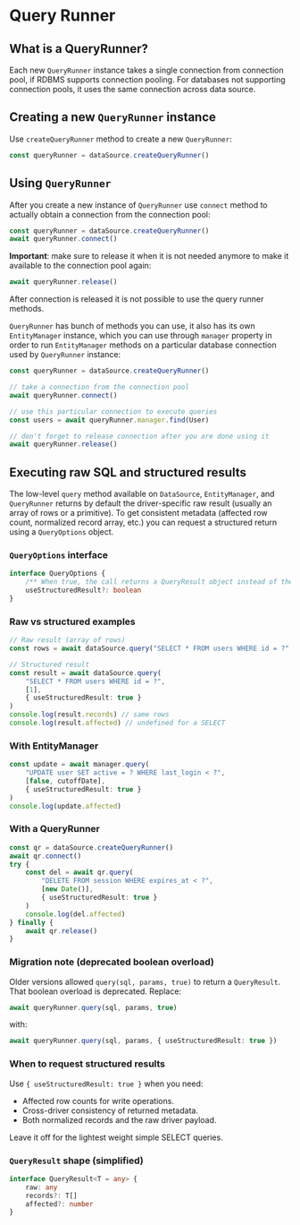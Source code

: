 # Query Runner

## What is a QueryRunner?

Each new `QueryRunner` instance takes a single connection from connection pool, if RDBMS supports connection pooling.
For databases not supporting connection pools, it uses the same connection across data source.

## Creating a new `QueryRunner` instance

Use `createQueryRunner` method to create a new `QueryRunner`:

```typescript
const queryRunner = dataSource.createQueryRunner()
```

## Using `QueryRunner`

After you create a new instance of `QueryRunner` use `connect` method to actually obtain a connection from the connection pool:

```typescript
const queryRunner = dataSource.createQueryRunner()
await queryRunner.connect()
```

**Important**: make sure to release it when it is not needed anymore to make it available to the connection pool again:

```typescript
await queryRunner.release()
```

After connection is released it is not possible to use the query runner methods.

`QueryRunner` has bunch of methods you can use, it also has its own `EntityManager` instance,
which you can use through `manager` property in order to run `EntityManager` methods on a particular database connection
used by `QueryRunner` instance:

```typescript
const queryRunner = dataSource.createQueryRunner()

// take a connection from the connection pool
await queryRunner.connect()

// use this particular connection to execute queries
const users = await queryRunner.manager.find(User)

// don't forget to release connection after you are done using it
await queryRunner.release()
```

## Executing raw SQL and structured results

The low-level `query` method available on `DataSource`, `EntityManager`, and `QueryRunner` returns by default the driver-specific raw result (usually an array of rows or a primitive). To get consistent metadata (affected row count, normalized record array, etc.) you can request a structured return using a `QueryOptions` object.

### `QueryOptions` interface

```ts
interface QueryOptions {
	/** When true, the call returns a QueryResult object instead of the raw driver return. */
	useStructuredResult?: boolean
}
```

### Raw vs structured examples

```ts
// Raw result (array of rows)
const rows = await dataSource.query("SELECT * FROM users WHERE id = ?", [1])

// Structured result
const result = await dataSource.query(
	"SELECT * FROM users WHERE id = ?",
	[1],
	{ useStructuredResult: true }
)
console.log(result.records) // same rows
console.log(result.affected) // undefined for a SELECT
```

### With EntityManager

```ts
const update = await manager.query(
	"UPDATE user SET active = ? WHERE last_login < ?",
	[false, cutoffDate],
	{ useStructuredResult: true }
)
console.log(update.affected)
```

### With a QueryRunner

```ts
const qr = dataSource.createQueryRunner()
await qr.connect()
try {
	const del = await qr.query(
		"DELETE FROM session WHERE expires_at < ?",
		[new Date()],
		{ useStructuredResult: true }
	)
	console.log(del.affected)
} finally {
	await qr.release()
}
```



### Migration note (deprecated boolean overload)

Older versions allowed `query(sql, params, true)` to return a `QueryResult`. That boolean overload is deprecated. Replace:

```ts
await queryRunner.query(sql, params, true)
```

with:

```ts
await queryRunner.query(sql, params, { useStructuredResult: true })
```

### When to request structured results

Use `{ useStructuredResult: true }` when you need:

- Affected row counts for write operations.
- Cross-driver consistency of returned metadata.
- Both normalized records and the raw driver payload.

Leave it off for the lightest weight simple SELECT queries.

### `QueryResult` shape (simplified)

```ts
interface QueryResult<T = any> {
	raw: any
	records?: T[]
	affected?: number
}
```
